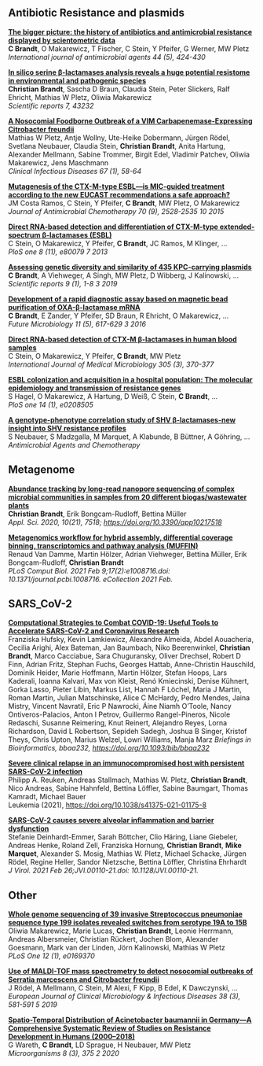 ## Antibiotic Resistance and plasmids
[**The bigger picture: the history of antibiotics and antimicrobial resistance displayed by scientometric data**](https://www.sciencedirect.com/science/article/abs/pii/S092485791400243X)  
**C Brandt**, O Makarewicz, T Fischer, C Stein, Y Pfeifer, G Werner, MW Pletz  
*International journal of antimicrobial agents 44 (5), 424-430*

[**In silico serine β-lactamases analysis reveals a huge potential resistome in environmental and pathogenic species**](https://www.nature.com/articles/srep43232)  
**Christian Brandt**, Sascha D Braun, Claudia Stein, Peter Slickers, Ralf Ehricht, Mathias W Pletz, Oliwia Makarewicz  
*Scientific reports 7, 43232*

[**A Nosocomial Foodborne Outbreak of a VIM Carbapenemase-Expressing Citrobacter freundii**](https://academic.oup.com/cid/article/67/1/58/4809943)  
Mathias W Pletz, Antje Wollny, Ute-Heike Dobermann, Jürgen Rödel, Svetlana Neubauer, Claudia Stein, **Christian Brandt**, Anita Hartung, Alexander Mellmann, Sabine Trommer, Birgit Edel, Vladimir Patchev, Oliwia Makarewicz, Jens Maschmann  
*Clinical Infectious Diseases 67 (1), 58-64*

[**Mutagenesis of the CTX-M-type ESBL—is MIC-guided treatment according to the new EUCAST recommendations a safe approach?**](https://academic.oup.com/jac/article-abstract/70/9/2528/721756)  
JM Costa Ramos, C Stein, Y Pfeifer, **C Brandt**, MW Pletz, O Makarewicz  
*Journal of Antimicrobial Chemotherapy 70 (9), 2528-2535	10	2015*

[**Direct RNA-based detection and differentiation of CTX-M-type extended-spectrum β-lactamases (ESBL)**](https://journals.plos.org/plosone/article?id=10.1371/journal.pone.0080079)  
C Stein, O Makarewicz, Y Pfeifer, **C Brandt**, JC Ramos, M Klinger, ...  
*PloS one 8 (11), e80079	7	2013*

[**Assessing genetic diversity and similarity of 435 KPC-carrying plasmids**](https://www.nature.com/articles/s41598-019-47758-5)  
**C Brandt**, A Viehweger, A Singh, MW Pletz, D Wibberg, J Kalinowski, ...  
*Scientific reports 9 (1), 1-8	3	2019*

[**Development of a rapid diagnostic assay based on magnetic bead purification of OXA-β-lactamase mRNA**](https://www.futuremedicine.com/doi/abs/10.2217/fmb.16.13)  
**C Brandt**, E Zander, Y Pfeifer, SD Braun, R Ehricht, O Makarewicz, ...  
*Future Microbiology 11 (5), 617-629	3	2016*

[**Direct RNA-based detection of CTX-M β-lactamases in human blood samples**](https://www.sciencedirect.com/science/article/abs/pii/S1438422115000168)  
C Stein, O Makarewicz, Y Pfeifer, **C Brandt**, MW Pletz  
*International Journal of Medical Microbiology 305 (3), 370-377*

[**ESBL colonization and acquisition in a hospital population: The molecular epidemiology and transmission of resistance genes**](https://journals.plos.org/plosone/article?id=10.1371/journal.pone.0208505)  
S Hagel, O Makarewicz, A Hartung, D Weiß, C Stein, **C Brandt**, ...  
*PloS one 14 (1), e0208505*

[**A genotype-phenotype correlation study of SHV β-lactamases-new insight into SHV resistance profiles**](https://aac.asm.org/content/64/7/e02293-19.abstract)  
S Neubauer, S Madzgalla, M Marquet, A Klabunde, B Büttner, A Göhring, ...  
*Antimicrobial Agents and Chemotherapy*

## Metagenome

[**Abundance tracking by long-read nanopore sequencing of complex microbial communities in samples from 20 different biogas/wastewater plants**](https://www.mdpi.com/2076-3417/10/21/7518)  
**Christian Brandt**, Erik Bongcam-Rudloff, Bettina Müller  
*Appl. Sci. 2020, 10(21), 7518; https://doi.org/10.3390/app10217518*

[**Metagenomics workflow for hybrid assembly, differential coverage binning, transcriptomics and pathway analysis (MUFFIN)**](https://pubmed.ncbi.nlm.nih.gov/33561126/)  
Renaud Van Damme, Martin Hölzer, Adrian Viehweger, Bettina Müller, Erik Bongcam-Rudloff, **Christian Brandt**  
*PLoS Comput Biol. 2021 Feb 9;17(2):e1008716.doi: 10.1371/journal.pcbi.1008716. eCollection 2021 Feb.*

## SARS_CoV-2

[**Computational Strategies to Combat COVID-19: Useful Tools to Accelerate SARS-CoV-2 and Coronavirus Research**](https://academic.oup.com/bib/advance-article/doi/10.1093/bib/bbaa232/5955939)  
Franziska Hufsky, Kevin Lamkiewicz, Alexandre Almeida, Abdel Aouacheria, Cecilia Arighi, Alex Bateman, Jan Baumbach, Niko Beerenwinkel, **Christian Brandt**, Marco Cacciabue, Sara Chuguransky, Oliver Drechsel, Robert D Finn, Adrian Fritz, Stephan Fuchs, Georges Hattab, Anne-Christin Hauschild, Dominik Heider, Marie Hoffmann, Martin Hölzer, Stefan Hoops, Lars Kaderali, Ioanna Kalvari, Max von Kleist, Renó Kmiecinski, Denise Kühnert, Gorka Lasso, Pieter Libin, Markus List, Hannah F Löchel, Maria J Martin, Roman Martin, Julian Matschinske, Alice C McHardy, Pedro Mendes, Jaina Mistry, Vincent Navratil, Eric P Nawrocki, Áine Niamh O’Toole, Nancy Ontiveros-Palacios, Anton I Petrov, Guillermo Rangel-Pineros, Nicole Redaschi, Susanne Reimering, Knut Reinert, Alejandro Reyes, Lorna Richardson, David L Robertson, Sepideh Sadegh, Joshua B Singer, Kristof Theys, Chris Upton, Marius Welzel, Lowri Williams, Manja Marz
*Briefings in Bioinformatics, bbaa232, https://doi.org/10.1093/bib/bbaa232*

[**Severe clinical relapse in an immunocompromised host with persistent SARS-CoV-2 infection**](https://www.nature.com/articles/s41375-021-01175-8)  
Philipp A. Reuken, Andreas Stallmach, Mathias W. Pletz, **Christian Brandt**, Nico Andreas, Sabine Hahnfeld, Bettina Löffler, Sabine Baumgart, Thomas Kamradt, Michael Bauer   
Leukemia (2021), https://doi.org/10.1038/s41375-021-01175-8

[**SARS-CoV-2 causes severe alveolar inflammation and barrier dysfunction**](https://pubmed.ncbi.nlm.nih.gov/33637603/)  
Stefanie Deinhardt-Emmer, Sarah Böttcher, Clio Häring, Liane Giebeler, Andreas Henke, Roland Zell, Franziska Hornung, **Christian Brandt**, **Mike Marquet**, Alexander S. Mosig, Mathias W. Pletz, Michael Schacke, Jürgen Rödel, Regine Heller, Sandor Nietzsche, Bettina Löffler, Christina Ehrhardt  
*J Virol. 2021 Feb 26;JVI.00110-21.doi: 10.1128/JVI.00110-21.*

## Other

[**Whole genome sequencing of 39 invasive Streptococcus pneumoniae sequence type 199 isolates revealed switches from serotype 19A to 15B**](https://journals.plos.org/plosone/article?id=10.1371/journal.pone.0169370)  
Oliwia Makarewicz, Marie Lucas, **Christian Brandt**, Leonie Herrmann, Andreas Albersmeier, Christian Rückert, Jochen Blom, Alexander Goesmann, Mark van der Linden, Jörn Kalinowski, Mathias W Pletz   
*PLoS One 12 (1), e0169370*

[**Use of MALDI-TOF mass spectrometry to detect nosocomial outbreaks of Serratia marcescens and Citrobacter freundii**](https://link.springer.com/article/10.1007/s10096-018-03462-2)  
J Rödel, A Mellmann, C Stein, M Alexi, F Kipp, B Edel, K Dawczynski, ...  
*European Journal of Clinical Microbiology & Infectious Diseases 38 (3), 581-591	5	2019*

[**Spatio-Temporal Distribution of Acinetobacter baumannii in Germany—A Comprehensive Systematic Review of Studies on Resistance Development in Humans (2000–2018)**](https://www.mdpi.com/2076-2607/8/3/375)  
G Wareth, **C Brandt**, LD Sprague, H Neubauer, MW Pletz  
*Microorganisms 8 (3), 375	2	2020*





